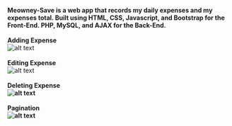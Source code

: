<b>Meowney-Save is a web app that records my daily expenses and my expenses total.
Built using HTML, CSS, Javascript, and Bootstrap for the Front-End. PHP, MySQL, and AJAX for the Back-End.</b>
<br>
<br>
<b>Adding Expense</b><br>
![alt text](https://i.imgur.com/SyqVg2x.gif)
<br>
<br>
<b>Editing Expense</b><br>
![alt text](https://i.imgur.com/mo88gGC.gif)
<br>
<br>
<b>Deleting Expense<b><br>
![alt text](https://i.imgur.com/JOZoth1.gif)
<br>
<br> 
<b>Pagination<b><br>
![alt text](https://i.imgur.com/au1N52P.gif)
